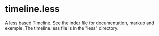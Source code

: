 timeline.less
=============

A less based Timeline.
See the index file for documentation, markup and exemple.
The timeline.less file is in the "less" directory.
